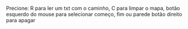 Precione:
R para ler um txt com o caminho, 
C para limpar o mapa, 
botão esquerdo do mouse para selecionar começo, fim ou parede 
botão direito para apagar
